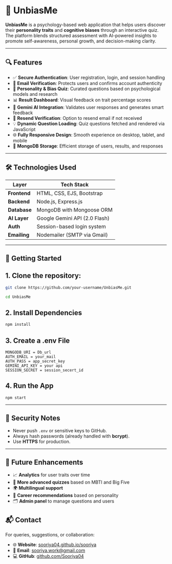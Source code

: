 # 🧠 UnbiasMe

**UnbiasMe** is a psychology-based web application that helps users discover their **personality traits** and **cognitive biases** through an interactive quiz. The platform blends structured assessment with AI-powered insights to promote self-awareness, personal growth, and decision-making clarity.

---

## 🔍 Features

- ✅ **Secure Authentication**: User registration, login, and session handling
- 📧 **Email Verification**: Protects users and confirms account authenticity
- 🧠 **Personality & Bias Quiz**: Curated questions based on psychological models and research
- 📊 **Result Dashboard**: Visual feedback on trait percentage scores
- 🤖 **Gemini AI Integration**: Validates user responses and generates smart feedback
- 🔁 **Resend Verification**: Option to resend email if not received
- 💡 **Dynamic Question Loading**: Quiz questions fetched and rendered via JavaScript
- 🌐 **Fully Responsive Design**: Smooth experience on desktop, tablet, and mobile
- 💾 **MongoDB Storage**: Efficient storage of users, results, and responses

---

## 🛠️ Technologies Used

| Layer        | Tech Stack                      |
|--------------|---------------------------------|
| **Frontend** | HTML, CSS, EJS, Bootstrap       |
| **Backend**  | Node.js, Express.js             |
| **Database** | MongoDB with Mongoose ORM       |
| **AI Layer** | Google Gemini API (2.0 Flash)   |
| **Auth**     | Session-based login system      |
| **Emailing** | Nodemailer (SMTP via Gmail)     |

---

## 🚀 Getting Started

## 1. Clone the repository:  
   ```bash
   git clone https://github.com/your-username/UnbiasMe.git
   ```
   ````bash
   cd UnbiasMe
   ````
## 2. Install Dependencies
```bash
npm install
```
## 3. Create a .env File
`````
MONGODB_URI = Db_url
AUTH_EMAIL = your_mail
AUTH_PASS = app_secret_key
GEMINI_API_KEY = your api
SESSION_SECRET = session_secert_id
`````

## 4. Run the App
```
npm start
```
---

## 🔐 Security Notes

- Never push `.env` or sensitive keys to GitHub.
- Always hash passwords (already handled with **bcrypt**).
- Use **HTTPS** for production.

---

## 🧪 Future Enhancements

- 📈 **Analytics** for user traits over time  
- 🧩 **More advanced quizzes** based on MBTI and Big Five  
- 🌍 **Multilingual support**  
- 🎯 **Career recommendations** based on personality  
- 🗂 **Admin panel** to manage questions and users

## 📬 Contact

For queries, suggestions, or collaboration:

- 🌐 **Website**: [sooriya04.github.io/sooriya](https://sooriya04.github.io/sooriya/)
- 📧 **Email**: [sooriya.work@gmail.com](mailto:sooriya.work@gmail.com)
- 💻 **GitHub**: [github.com/Sooriya04](https://github.com/Sooriya04)

